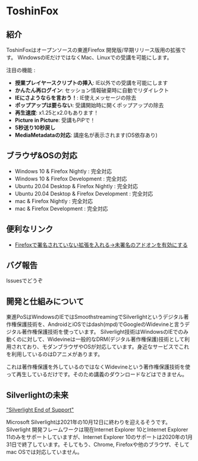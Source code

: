 # ToshinFox


## 紹介

ToshinFoxはオープンソースの東進Firefox 開発版/早期リリース版用の拡張です。
WindowsのIEだけではなくMac、Linuxでの受講を可能にします。

注目の機能 :

- **授業プレイヤースクリプトの挿入**: IE以外での受講を可能にします
- **かんたん再ログイン**: セッション情報破棄時に自動でリダイレクト
- **IEにさようならを言おう！**: IE使えメッセージの除去
- **ポップアップは要らない**: 受講開始時に開くポップアップの除去
- **再生速度**: x1.25とx2.0もあります！
- **Picture in Picture**: 受講もPiPで！
- **5秒送り10秒戻し**
- **MediaMetadataの対応**: 講座名が表示されます(OS依存あり)

## ブラウザ&OSの対応

- Windows 10 & Firefox Nightly : 完全対応
- Windows 10 & Firefox Development : 完全対応
- Ubuntu 20.04 Desktop & Firefox Nightly : 完全対応
- Ubuntu 20.04 Desktop & Firefox Development : 完全対応
- mac & Firefox Nightly : 完全対応
- mac & Firefox Development : 完全対応

## 便利なリンク

- [Firefoxで署名されていない拡張を入れる->未署名のアドオンを有効にする](https://developer.mozilla.org/ja/docs/Mozilla/Add-ons/WebExtensions/Packaging_and_installation)

## バグ報告

Issuesでどうぞ

## 開発と仕組みについて

東進PoSはWindowsのIEではSmoothstreamingでSilverlightというデジタル著作権保護技術を、AndroidとiOSではdash(mpd)でGoogleのWidevineと言うデジタル著作権保護技術を使っています。
Silverlight技術はWindowsのIEでのみ動くのに対して、Widevineは一般的なDRM(デジタル著作権保護)技術として利用されており、モダンブラウザやOSが対応しています。身近なサービスでこれを利用しているのはDアニメがあります。

これは著作権保護を外しているのではなくWidevineという著作権保護技術を使って再生しているだけです。そのため講義のダウンロードなどはできません。

## Silverlightの未来


["Silverlight End of Support"](https://support.microsoft.com/en-gb/help/4511036/silverlight-end-of-support)

Microsoft Silverlightは2021年の10月12日に終わりを迎えるそうです。Silverlight 開発フレームワークは現在Internet Explorer 10とInternet Explorer 11のみをサポートしていますが、Internet Explorer 10のサポートは2020年の1月31日で終了しています。そしてもう、Chrome, Firefoxや他のブラウザ、そしてmac OSでは対応していません。
